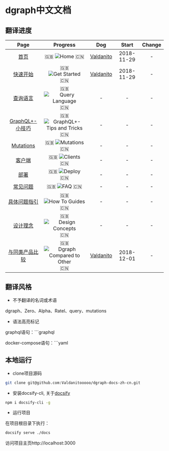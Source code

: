 # dgraph中文文档

## 翻译进度

| Page   |   Progress   | Dog  | Start |  Change    |
| :-----------------: | :-------------: | :-----------: | :------: |  :--------:  |
| [首页](https://github.com/Valdanitooooo/dgraph-docs-zh-cn/blob/master/docs/home/index.md)      | :uk: ![Home](http://progressed.io/bar/100) :cn: | [Valdanito](https://github.com/Valdanitooooo)  | 2018-11-29      |       -       |
| [快速开始](https://github.com/Valdanitooooo/dgraph-docs-zh-cn/blob/master/docs/get-started/index.md) |:uk: ![Get Started](http://progressed.io/bar/100) :cn: | [Valdanito](https://github.com/Valdanitooooo)   |  2018-11-29   | -         |
| [查询语言](https://github.com/Valdanitooooo/dgraph-docs-zh-cn/blob/master/docs/query-language/index.md)                      |:uk: ![Query Language](http://progressed.io/bar/0) :cn:  | -           | - | - |
| [GraphQL+- 小技巧](https://github.com/Valdanitooooo/dgraph-docs-zh-cn/blob/master/docs/tips/index.md)      |:uk: ![GraphQL+- Tips and Tricks](http://progressed.io/bar/0) :cn:  | -           | -   |      -        |
| [Mutations](https://github.com/Valdanitooooo/dgraph-docs-zh-cn/blob/master/docs/mutations/index.md)      |:uk: ![Mutations](http://progressed.io/bar/0) :cn:  | -       | -   |      -        |
| [客户端](https://github.com/Valdanitooooo/dgraph-docs-zh-cn/blob/master/docs/clients/index.md)   |:uk: ![Clients](http://progressed.io/bar/0) :cn:  | -    | -   |      -        |
| [部署](https://github.com/Valdanitooooo/dgraph-docs-zh-cn/blob/master/docs/deploy/index.md)                  |:uk: ![Deploy](http://progressed.io/bar/0) :cn:   | -   | -      |      -        |
| [常见问题](https://github.com/Valdanitooooo/dgraph-docs-zh-cn/blob/master/docs/faq/index.md)                  |:uk: ![FAQ](http://progressed.io/bar/0) :cn:  | - | -      |      -        |
| [具体问题指引](https://github.com/Valdanitooooo/dgraph-docs-zh-cn/blob/master/docs/howto/index.md)    |:uk: ![How To Guides](http://progressed.io/bar/0) :cn:  | -       | -      |      -        |
| [设计理念](https://github.com/Valdanitooooo/dgraph-docs-zh-cn/blob/master/docs/design-concepts/index.md)        |:uk: ![Design Concepts](http://progressed.io/bar/0) :cn: | -   | -      | -         |
| [与同类产品比较](https://github.com/Valdanitooooo/dgraph-docs-zh-cn/blob/master/docs/dgraph-compared-to-other-databases/index.md) |:uk: ![Dgraph Compared to Other](http://progressed.io/bar/100) :cn: | [Valdanito](https://github.com/Valdanitooooo)     | 2018-12-01     | -         |

## 翻译风格

- 不予翻译的名词或术语

dgraph、Zero、Alpha、Ratel、query、mutations

- 语法高亮标记
  
graphql语句：```graphql

docker-compose语句：```yaml

## 本地运行

- clone项目源码

```bash
git clone git@github.com:Valdanitooooo/dgraph-docs-zh-cn.git
```

- 安装docsify-cli, 关于[docsify](https://docsify.js.org)

```bash
npm i docsify-cli -g
```

- 运行项目

在项目根目录下执行：

```bash
docsify serve ./docs
```

访问项目主页http://localhost:3000
